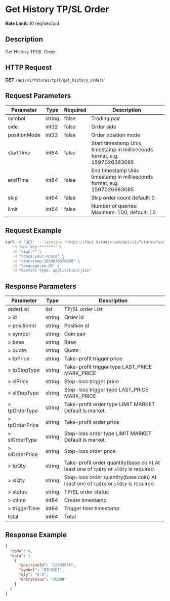 # Get History TP/SL Order

**Rate Limit:** 10 req/sec/uid

## Description

Get History TP/SL Order

## HTTP Request

**GET** `/api/v1/futures/tpsl/get_history_orders`

## Request Parameters

| Parameter    | Type   | Required | Description                                                               |
|--------------|--------|----------|---------------------------------------------------------------------------|
| symbol       | string | false    | Trading pair                                                              |
| side         | int32  | false    | Order side                                                                |
| positionMode | int32  | false    | Order position mode                                                       |
| startTime    | int64  | false    | Start timestamp Unix timestamp in milliseconds format, e.g. 1597026383085 |
| endTime      | int64  | false    | End timestamp Unix timestamp in milliseconds format, e.g. 1597026683085   |
| skip         | int64  | false    | Skip order count default: 0                                               |
| limit        | int64  | false    | Number of queries: Maximum: 100, default: 10                              |

## Request Example

```bash
curl -X 'GET'  --location 'https://fapi.bitunix.com/api/v1/futures/tpsl/get_history_orders?symbol=BTCUSDT' \
   -H "api-key:*******" \
   -H "sign:*" \
   -H "nonce:your-nonce" \
   -H "timestamp:1659076670000" \
   -H "language:en-US" \
   -H "Content-Type: application/json"
```

## Response Parameters

| Parameter      | Type   | Description                                                                           |
|----------------|--------|---------------------------------------------------------------------------------------|
| orderList      | list   | TP/SL order List                                                                      |
| > id           | string | Order id                                                                              |
| > positionId   | string | Position id                                                                           |
| > symbol       | string | Coin pair                                                                             |
| > base         | string | Base                                                                                  |
| > quote        | string | Quote                                                                                 |
| > tpPrice      | string | Take-profit trigger price                                                             |
| > tpStopType   | string | Take-profit trigger type LAST_PRICE MARK_PRICE                                        |
| > slPrice      | string | Stop-loss trigger price                                                               |
| > slStopType   | string | Stop-loss trigger type LAST_PRICE MARK_PRICE                                          |
| > tpOrderType  | string | Take-profit order type LIMIT MARKET Default is market.                                |
| > tpOrderPrice | string | Take-profit order price                                                               |
| > slOrderType  | string | Stop-loss order type LIMIT MARKET Default is market.                                  |
| > slOrderPrice | string | Stop-loss order price                                                                 |
| > tpQty        | string | Take-profit order quantity(base coin) At least one of `tpQty` or `slQty` is required. |
| > slQty        | string | Stop-loss order quantity(base coin) At least one of `tpQty` or `slQty` is required.   |
| > status       | string | TP/SL order status                                                                    |
| > ctime        | int64  | Create timestamp                                                                      |
| > triggerTime  | int64  | Trigger time timestamp                                                                |
| total          | int64  | Total                                                                                 |

## Response Example

```json
{
  "code": 0,
  "data": [
    {
      "positionId": "12345678",
      "symbol": "BTCUSDT",
      "qty": "0.5",
      "entryValue": "30000"
    }
  ]
}
```